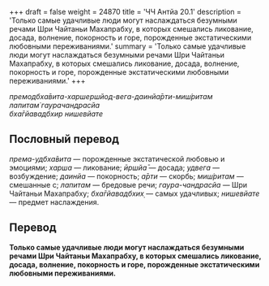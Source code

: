 +++
draft = false
weight = 24870
title = 'ЧЧ Антйа 20.1'
description = 'Только самые удачливые люди могут наслаждаться безумными речами Шри Чайтаньи Махапрабху, в которых смешались ликование, досада, волнение, покорность и горе, порожденные экстатическими любовными переживаниями.'
summary = 'Только самые удачливые люди могут наслаждаться безумными речами Шри Чайтаньи Махапрабху, в которых смешались ликование, досада, волнение, покорность и горе, порожденные экстатическими любовными переживаниями.'
+++

_премодбха̄вита-харшершйод-вега-даинйа̄рти-миш́ритам  
лапитам̇ гаурачандрасйа  
бха̄гйавадбхир нишевйате_

## Пословный перевод

_према_\-_удбха̄вита_ — порожденные экстатической любовью и эмоциями; _харша_ — ликование; _ӣршйа̄_ — досада; _удвега_ — возбуждение; _даинйа_ — покорность; _а̄рти_ — скорбь; _миш́ритам_ — смешанные с; _лапитам_ — бредовые речи; _гаура_\-_чандрасйа_ — Шри Чайтаньи Махапрабху; _бха̄гйавадбхих̣_ — самых удачливых; _нишевйате_ — предмет наслаждения.

## Перевод

**Только самые удачливые люди могут наслаждаться безумными речами Шри Чайтаньи Махапрабху, в которых смешались ликование, досада, волнение, покорность и горе, порожденные экстатическими любовными переживаниями.**
